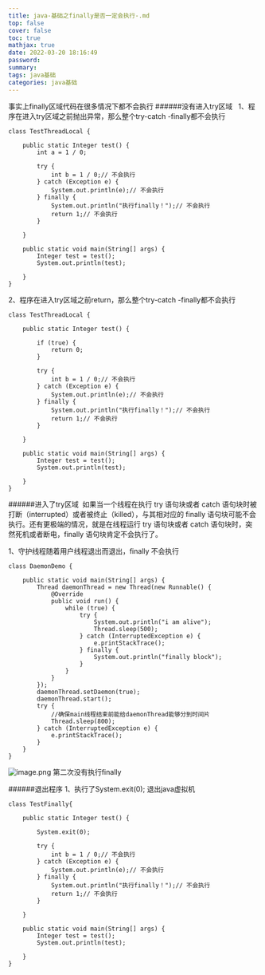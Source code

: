```yaml
---
title: java-基础之finally是否一定会执行-.md
top: false
cover: false
toc: true
mathjax: true
date: 2022-03-20 18:16:49
password:
summary:
tags: java基础
categories: java基础
---
```

事实上finally区域代码在很多情况下都不会执行
######没有进入try区域
 
1、程序在进入try区域之前抛出异常，那么整个try-catch -finally都不会执行
~~~
class TestThreadLocal {

    public static Integer test() {
        int a = 1 / 0;

        try {
            int b = 1 / 0;// 不会执行
        } catch (Exception e) {
            System.out.println(e);// 不会执行
        } finally {
            System.out.println("执行finally！");// 不会执行
            return 1;// 不会执行
        }

    }

    public static void main(String[] args) {
        Integer test = test();
        System.out.println(test);

    }
}
~~~

2、程序在进入try区域之前return，那么整个try-catch -finally都不会执行
~~~
class TestThreadLocal {

    public static Integer test() {

        if (true) {
            return 0;
        }

        try {
            int b = 1 / 0;// 不会执行
        } catch (Exception e) {
            System.out.println(e);// 不会执行
        } finally {
            System.out.println("执行finally！");// 不会执行
            return 1;// 不会执行
        }

    }

    public static void main(String[] args) {
        Integer test = test();
        System.out.println(test);

    }
}
~~~

######进入了try区域
 如果当一个线程在执行 try 语句块或者 catch 语句块时被打断（interrupted）或者被终止（killed），与其相对应的 finally 语句块可能不会执行。还有更极端的情况，就是在线程运行 try 语句块或者 catch 语句块时，突然死机或者断电，finally 语句块肯定不会执行了。

1、守护线程随着用户线程退出而退出，finally 不会执行
~~~
class DaemonDemo {

    public static void main(String[] args) {
        Thread daemonThread = new Thread(new Runnable() {
            @Override
            public void run() {
                while (true) {
                    try {
                        System.out.println("i am alive");
                        Thread.sleep(500);
                    } catch (InterruptedException e) {
                        e.printStackTrace();
                    } finally {
                        System.out.println("finally block");
                    }
                }
            }
        });
        daemonThread.setDaemon(true);
        daemonThread.start();
        try {
            //确保main线程结束前能给daemonThread能够分到时间片
            Thread.sleep(800);
        } catch (InterruptedException e) {
            e.printStackTrace();
        }
    }
}
~~~
![image.png](https://upload-images.jianshu.io/upload_images/13965490-2ac9520341c45633.png?imageMogr2/auto-orient/strip%7CimageView2/2/w/1240)
第二次没有执行finally

######退出程序
1、执行了System.exit(0); 退出java虚拟机
~~~
class TestFinally{

    public static Integer test() {

        System.exit(0);

        try {
            int b = 1 / 0;// 不会执行
        } catch (Exception e) {
            System.out.println(e);// 不会执行
        } finally {
            System.out.println("执行finally！");// 不会执行
            return 1;// 不会执行
        }

    }

    public static void main(String[] args) {
        Integer test = test();
        System.out.println(test);

    }
}
~~~
